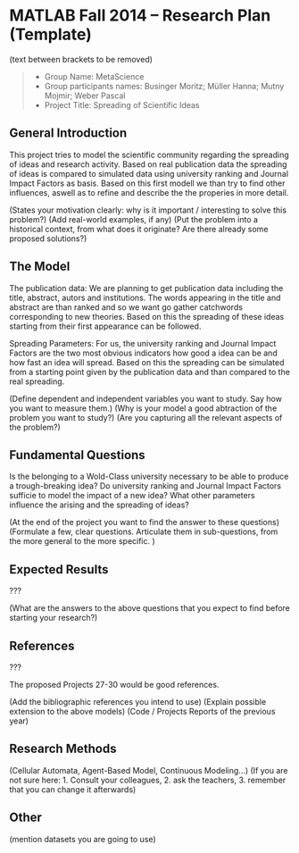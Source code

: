 # MATLAB Fall 2014 – Research Plan (Template)
(text between brackets to be removed)

> * Group Name: MetaScience
> * Group participants names: Businger Moritz; Müller Hanna; Mutny Mojmir; Weber Pascal
> * Project Title: Spreading of Scientific Ideas

## General Introduction

This project tries to model the scientific community regarding the spreading of ideas and research activity. Based on real publication data the spreading of ideas is compared to simulated data using university ranking and Journal Impact Factors as basis. Based on this first modell we than try to find other influences, aswell as to refine and describe the the properies in more detail.

(States your motivation clearly: why is it important / interesting to solve this problem?)
(Add real-world examples, if any)
(Put the problem into a historical context, from what does it originate? Are there already some proposed solutions?)

## The Model

The publication data: We are planning to get publication data including the title, abstract, autors and institutions. The words appearing in the title and abstract are than ranked and so we want go gather catchwords corresponding to new theories. Based on this the spreading of these ideas starting from their first appearance can be followed.

Spreading Parameters: For us, the university ranking and Journal Impact Factors are the two most obvious indicators how good a idea can be and how fast an idea will spread. Based on this the spreading can be simulated from a starting point given by the publication data and than compared to the real spreading.

(Define dependent and independent variables you want to study. Say how you want to measure them.) (Why is your model a good abtraction of the problem you want to study?) (Are you capturing all the relevant aspects of the problem?)


## Fundamental Questions

Is the belonging to a Wold-Class university necessary to be able to produce a trough-breaking idea?
Do university ranking and Journal Impact Factors sufficie to model the impact of a new idea?
What other parameters influence the arising and the spreading of ideas?

(At the end of the project you want to find the answer to these questions)
(Formulate a few, clear questions. Articulate them in sub-questions, from the more general to the more specific. )


## Expected Results

???

(What are the answers to the above questions that you expect to find before starting your research?)


## References 

???

The proposed Projects 27-30 would be good references.

(Add the bibliographic references you intend to use)
(Explain possible extension to the above models)
(Code / Projects Reports of the previous year)


## Research Methods

(Cellular Automata, Agent-Based Model, Continuous Modeling...) (If you are not sure here: 1. Consult your colleagues, 2. ask the teachers, 3. remember that you can change it afterwards)


## Other

(mention datasets you are going to use)
